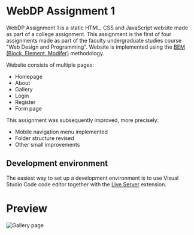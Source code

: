 # WebDP Assignment 1

WebDP Assignment 1 is a static HTML, CSS and JavaScript website made as part of a college assignment.
This assignment is the first of four assignments made as part of the faculty undergraduate studies course "Web Design and Programming".
Website is implemented using the [BEM (Block, Element, Modifer)](https://en.bem.info/methodology/) methodology.

Website consists of multiple pages:

- Homepage
- About
- Gallery
- Login
- Register
- Form page

This assignment was subsequently improved, more precisely:

- Mobile navigation menu implemented
- Folder structure revised
- Other small improvements

## Development environment

The easiest way to set up a development environment is to use Visual Studio Code code editor
together with the [Live Server](https://marketplace.visualstudio.com/items?itemName=ritwickdey.LiveServer) extension.

# Preview

![Gallery page](https://github.com/tskobic/webdp-assignment-1/blob/main/public/assets/images/gallery_page_screenshot.png)
